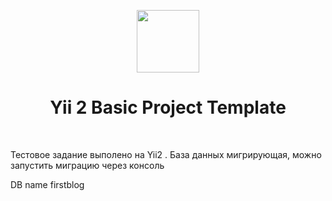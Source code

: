 <p align="center">
    <a href="https://github.com/yiisoft" target="_blank">
        <img src="https://avatars0.githubusercontent.com/u/993323" height="100px">
    </a>
    <h1 align="center">Yii 2 Basic Project Template</h1>
    <br>
</p>


Тестовое задание выполено на Yii2 . База данных мигрирующая, можно запустить миграцию через консоль

DB name    firstblog

